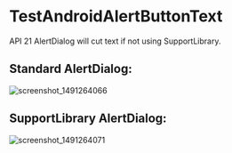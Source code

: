 # TestAndroidAlertButtonText

API 21 AlertDialog will cut text if not using SupportLibrary.

## Standard AlertDialog:
![screenshot_1491264066](https://cloud.githubusercontent.com/assets/7017516/24636463/3446a658-188f-11e7-966a-bfacaf2c0e84.png)
## SupportLibrary AlertDialog:
![screenshot_1491264071](https://cloud.githubusercontent.com/assets/7017516/24636464/35822ec0-188f-11e7-8a65-e89a5bfd4483.png)
